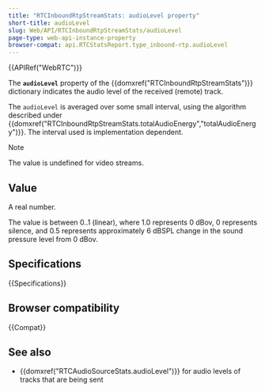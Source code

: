 ```yaml
---
title: "RTCInboundRtpStreamStats: audioLevel property"
short-title: audioLevel
slug: Web/API/RTCInboundRtpStreamStats/audioLevel
page-type: web-api-instance-property
browser-compat: api.RTCStatsReport.type_inbound-rtp.audioLevel
---
```


{{APIRef("WebRTC")}}

The **`audioLevel`** property of the {{domxref("RTCInboundRtpStreamStats")}} dictionary indicates the audio level of the received (remote) track.

The `audioLevel` is averaged over some small interval, using the algorithm described under {{domxref("RTCInboundRtpStreamStats.totalAudioEnergy","totalAudioEnergy")}}.
The interval used is implementation dependent.

> [!NOTE]
> The value is undefined for video streams.

## Value

A real number.

The value is between 0..1 (linear), where 1.0 represents 0 dBov, 0 represents silence, and 0.5 represents approximately 6 dBSPL change in the sound pressure level from 0 dBov.

## Specifications

{{Specifications}}

## Browser compatibility

{{Compat}}

## See also

- {{domxref("RTCAudioSourceStats.audioLevel")}} for audio levels of tracks that are being sent
